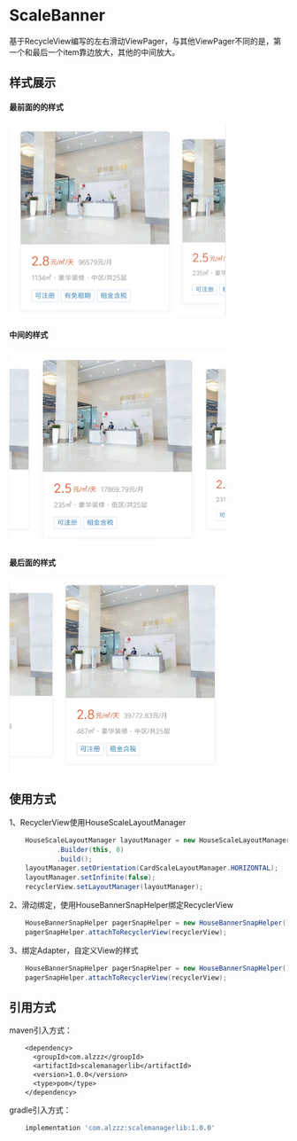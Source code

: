 # ScaleBanner
基于RecycleView编写的左右滑动ViewPager，与其他ViewPager不同的是，第一个和最后一个item靠边放大，其他的中间放大。

## 样式展示
#### 最前面的的样式
<img src="https://github.com/Alzzzz/ScaleBanner/blob/master/images/scale_image_2.jpg"  width="392" height="350"> 

#### 中间的样式 
<img src="https://github.com/Alzzzz/ScaleBanner/blob/master/images/scale_image_1.jpg"  width="392" height="350">

#### 最后面的样式 
<img src="https://github.com/Alzzzz/ScaleBanner/blob/master/images/scale_image_3.jpg"  width="392" height="350">

## 使用方式
1、RecyclerView使用HouseScaleLayoutManager
``` java
    HouseScaleLayoutManager layoutManager = new HouseScaleLayoutManager
            .Builder(this, 0)
            .build();
    layoutManager.setOrientation(CardScaleLayoutManager.HORIZONTAL);
    layoutManager.setInfinite(false);
    recyclerView.setLayoutManager(layoutManager);
```
2、滑动绑定，使用HouseBannerSnapHelper绑定RecyclerView
``` java
    HouseBannerSnapHelper pagerSnapHelper = new HouseBannerSnapHelper();
    pagerSnapHelper.attachToRecyclerView(recyclerView);
```

3、绑定Adapter，自定义View的样式
``` java
    HouseBannerSnapHelper pagerSnapHelper = new HouseBannerSnapHelper();
    pagerSnapHelper.attachToRecyclerView(recyclerView);
```
## 引用方式
maven引入方式：
``` maven
    <dependency>
      <groupId>com.alzzz</groupId>
      <artifactId>scalemanagerlib</artifactId>
      <version>1.0.0</version>
      <type>pom</type>
    </dependency>
```

gradle引入方式：
``` gradle
    implementation 'com.alzzz:scalemanagerlib:1.0.0'
```